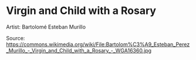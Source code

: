 # <hro-localize>Virgin and Child with a Rosary</hro-localize>

<hro-localize>Artist</hro-localize>: Bartolomé Esteban Murillo

<hro-localize>Source</hro-localize>: <https://commons.wikimedia.org/wiki/File:Bartolom%C3%A9_Esteban_Perez_Murillo_-_Virgin_and_Child_with_a_Rosary_-_WGA16360.jpg>